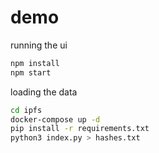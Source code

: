 # demo


running the ui

```sh
npm install
npm start
```

loading the data

```sh
cd ipfs
docker-compose up -d
pip install -r requirements.txt
python3 index.py > hashes.txt
```
